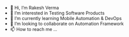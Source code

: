 - 👋 Hi, I’m Rakesh  Verma
- 👀 I’m interested in Testing Software Products
- 🌱 I’m currently learning Mobile Automation & DevOps
- 💞️ I’m looking to collaborate on Automation Framework
- 📫 How to reach me ...

<!---
imrakeshverma/imrakeshverma is a ✨ special ✨ repository because its `README.md` (this file) appears on your GitHub profile.
You can click the Preview link to take a look at your changes.
--->
